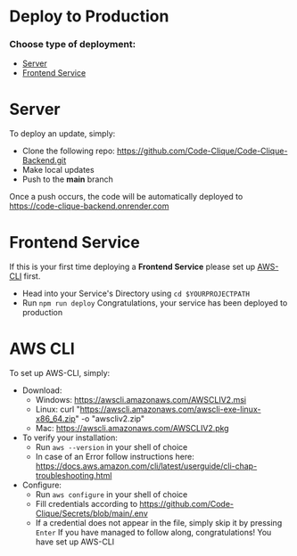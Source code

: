 # Deploy to Production

### Choose type of deployment:

- [Server](#server)
- [Frontend Service](#frontend-service)


# Server
To deploy an update, simply: 
- Clone the following repo: https://github.com/Code-Clique/Code-Clique-Backend.git
- Make local updates
- Push to the <Strong>main</Strong> branch

Once a push occurs, the code will be automatically deployed to https://code-clique-backend.onrender.com

# Frontend Service

If this is your first time deploying a <Strong>Frontend Service</Strong> please set up [AWS-CLI](#aws-cli) first.
- Head into your Service's Directory using `cd $YOURPROJECTPATH`
- Run `npm run deploy`
Congratulations, your service has been deployed to production

# AWS CLI
To set up AWS-CLI, simply:
- Download:
  - Windows: https://awscli.amazonaws.com/AWSCLIV2.msi
  - Linux: curl "https://awscli.amazonaws.com/awscli-exe-linux-x86_64.zip" -o "awscliv2.zip"
  - Mac: https://awscli.amazonaws.com/AWSCLIV2.pkg
- To verify your installation: 
  - Run `aws --version` in your shell of choice
  - In case of an Error follow instructions here: https://docs.aws.amazon.com/cli/latest/userguide/cli-chap-troubleshooting.html
- Configure:
  - Run `aws configure` in your shell of choice
  - Fill credentials according to https://github.com/Code-Clique/Secrets/blob/main/.env
  - If a credential does not appear in the file, simply skip it by pressing `Enter`
<b></b>
If you have managed to follow along, congratulations! You have set up AWS-CLI
